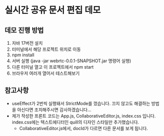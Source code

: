 # 실시간 공유 문서 편집 데모

## 데모 진행 방법
1. 자바 17버전 설치
2. 터미널에서 해당 프로젝트 위치로 이동
3. npm install
4. 서버 실행 (java -jar webrtc-0.0.1-SNAPSHOT.jar 명령어 실행)
5. 다른 터미널 열고 이 프로젝트에서 npm start
6. 브라우저 여러개 열어서 테스트해보기

## 참고사항
- useEffect가 2번씩 실행돼서 StrictMode를 껐습니다. 끄지 않고도 해결하는 방법을 아신다면 조치해주시면 감사하겠습니다...
- 제가 작성한 프론트 코드는 App.js, CollaborativeEditor.js, index.css 입니다. index.css에는 텍스트에디터인 quill의 디자인 스타일만 추가했습니다.
   - CollaborativeEditor.js에서, docId가 다르면 다른 문서를 보게 됩니다.